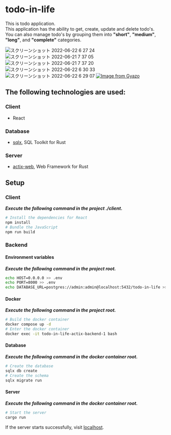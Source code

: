 # todo-in-life
This is todo application.  
This application has the ability to get, create, update and delete todo's.  
You can also manage todo's by grouping them into **"short"**, **"medium"**, **"long"**, and **"complete"** categories.

![スクリーンショット 2022-06-22 6 27 24](https://user-images.githubusercontent.com/57586401/174900240-22b46732-b2e7-438c-8dbe-40fe0dee0c3a.png)
![スクリーンショット 2022-06-21 7 37 05](https://user-images.githubusercontent.com/57586401/174899833-b5ea4c1e-ce03-44ef-9d22-147e5276785a.png)
![スクリーンショット 2022-06-21 7 37 20](https://user-images.githubusercontent.com/57586401/174899888-950470f0-3eb2-463b-bb47-177fa3d0bfa0.png)
![スクリーンショット 2022-06-22 6 30 33](https://user-images.githubusercontent.com/57586401/174900636-abe8b1b6-0696-492a-8c4e-81fe36dd3608.png)
![スクリーンショット 2022-06-22 6 29 07](https://user-images.githubusercontent.com/57586401/174900444-68bc8a2a-b75f-4d99-b297-90cadd833329.png)
[![Image from Gyazo](https://i.gyazo.com/9f84235a54805f38add76456ec6f66d1.gif)](https://gyazo.com/9f84235a54805f38add76456ec6f66d1)

## The following technologies are used:
### Client
* React
### Database
* [sqlx](https://github.com/launchbadge/sqlx "sqlx"), SQL Toolkit for Rust
### Server
* [actix-web](https://actix.rs/ "actix-web"), Web Framework for Rust

## Setup
### Client
***Execute the following command in the project ./client.***
```bash
# Install the dependencies for React
npm install
# Bundle the JavaScript
npm run build
```

### Backend
#### Environment variables
***Execute the following command in the project root.***
```bash
echo HOST=0.0.0.0 >> .env
echo PORT=8000 >> .env
echo DATABASE_URL=postgres://admin:admin@localhost:5432/todo-in-life >> .env
```
#### Docker
***Execute the following command in the project root.***
```bash
# Build the docker container
docker compose up -d
# Enter the docker container
docker exec -it todo-in-life-actix-backend-1 bash
```
#### Database
***Execute the following command in the docker container root.***
```bash
# Create the database
sqlx db create
# Create the schema
sqlx migrate run
```
#### Server
***Execute the following command in the docker container root.***
```bash
# Start the server
cargo run
```
If the server starts successfully, visit [localhost](localhost:8000/).
